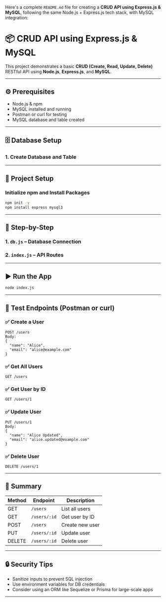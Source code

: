 Here's a complete `README.md` file for creating a **CRUD API using Express.js & MySQL**, following the same Node.js + Express.js tech stack, with MySQL integration:

# 📦 CRUD API using Express.js & MySQL

This project demonstrates a basic **CRUD (Create, Read, Update, Delete)** RESTful API using **Node.js**, **Express.js**, and **MySQL**.

---

## ⚙️ Prerequisites

- Node.js & npm
- MySQL installed and running
- Postman or curl for testing
- MySQL database and table created

---

## 🗄 Database Setup

### 1. Create Database and Table

---

## 🚀 Project Setup

### Initialize npm and Install Packages

```bash
npm init -y
npm install express mysql3
```
---

## 🧠 Step-by-Step

### 1. `db.js` – Database Connection

### 2. `index.js` – API Routes

---

## ▶️ Run the App

```bash
node index.js
```

---

## 🧪 Test Endpoints (Postman or curl)

### ✅ Create a User

```
POST /users
Body:
{
  "name": "Alice",
  "email": "alice@example.com"
}
```

### ✅ Get All Users

```
GET /users
```

### ✅ Get User by ID

```
GET /users/1
```

### ✅ Update User

```
PUT /users/1
Body:
{
  "name": "Alice Updated",
  "email": "alice.updated@example.com"
}
```

### ✅ Delete User

```
DELETE /users/1
```

---

## 🧠 Summary

| Method | Endpoint     | Description       |
|--------|--------------|-------------------|
| GET    | `/users`     | List all users    |
| GET    | `/users/:id` | Get user by ID    |
| POST   | `/users`     | Create new user   |
| PUT    | `/users/:id` | Update user       |
| DELETE | `/users/:id` | Delete user       |

---

## 🔒 Security Tips

- Sanitize inputs to prevent SQL injection
- Use environment variables for DB credentials
- Consider using an ORM like Sequelize or Prisma for large-scale apps

---
